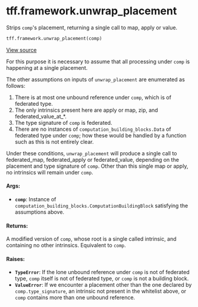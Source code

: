 <div itemscope itemtype="http://developers.google.com/ReferenceObject">
<meta itemprop="name" content="tff.framework.unwrap_placement" />
<meta itemprop="path" content="Stable" />
</div>

# tff.framework.unwrap_placement

Strips `comp`'s placement, returning a single call to map, apply or value.

```python
tff.framework.unwrap_placement(comp)
```

<a target="_blank" href=http://github.com/tensorflow/federated/tree/master/tensorflow_federated/python/core/impl/transformations.py>View
source</a>

<!-- Placeholder for "Used in" -->

For this purpose it is necessary to assume that all processing under `comp` is
happening at a single placement.

The other assumptions on inputs of `unwrap_placement` are enumerated as follows:

1.  There is at most one unbound reference under `comp`, which is of federated
    type.
2.  The only intrinsics present here are apply or map, zip, and
    federated_value_at_*.
3.  The type signature of `comp` is federated.
4.  There are no instances of `computation_building_blocks.Data` of federated
    type under `comp`; how these would be handled by a function such as this is
    not entirely clear.

Under these conditions, `unwrap_placement` will produce a single call to
federated_map, federated_apply or federated_value, depending on the placement
and type signature of `comp`. Other than this single map or apply, no intrinsics
will remain under `comp`.

#### Args:

*   <b>`comp`</b>: Instance of
    `computation_building_blocks.ComputationBuildingBlock` satisfying the
    assumptions above.

#### Returns:

A modified version of `comp`, whose root is a single called intrinsic, and
containing no other intrinsics. Equivalent to `comp`.

#### Raises:

*   <b>`TypeError`</b>: If the lone unbound reference under `comp` is not of
    federated type, `comp` itself is not of federated type, or `comp` is not a
    building block.
*   <b>`ValueError`</b>: If we encounter a placement other than the one declared
    by `comp.type_signature`, an intrinsic not present in the whitelist above,
    or `comp` contains more than one unbound reference.

